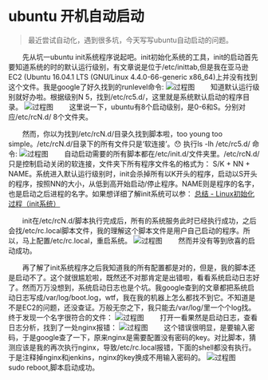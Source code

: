 # ubuntu 开机自动启动

> 最近尝试自动化，遇到很多坑，今天写写ubuntu自动启动的问题。

&emsp;&emsp;先从坑一ubuntu init系统程序说起吧。init初始化系统的工具，init的启动首先要知道系统的时的默认运行级别，有文章说是位于/etc/inittab,但是我在亚马逊EC2 (Ubuntu 16.04.1 LTS (GNU/Linux 4.4.0-66-generic x86_64)上并没有找到这个文件。我是google了好久找到的runlevel命令:
![过程图](../static/img/ubuntu-boot/001.jpg)
&emsp;&emsp;知道默认运行级别就好办啦。根据级别N 5，找到/etc/rc5.d/，这里就是系统默认启动的程序目录。
![过程图](../static/img/ubuntu-boot/002.jpg)
&emsp;&emsp;这里说一下，ubuntu有8个启动级别，是0-6和S。分别对应/etc/rcN.d/ 8个文件夹。

&emsp;&emsp;然而，你以为找到/etc/rcN.d/目录久找到脚本啦，too young too simple。/etc/rcN.d/目录下的所有文件只是‘软连接’。😯
执行ls -lh /etc/rc5.d/ 命令:
![过程图](../static/img/ubuntu-boot/003.jpg)
&emsp;&emsp;自动启动需要的所有脚本都在/etc/init.d/文件夹里。/etc/rcN.d/只是控制启动关闭的软连接，文件夹下所有程序文件名的格式为： S/K + NN + NAME。系统进入默认运行级别时，init会杀掉所有以K开头的程序，启动以S开头的程序，按照NN的大小，从低到高开始启动/停止程序。NAME则是程序的名字，也是启动之后进程的名字。如果想详细了解init系统可以参： [总结 - Linux初始化过程（init系统）](http://monklof.com/post/14/)

&emsp;&emsp;init在/etc/rcN.d/脚本执行完成后，所有的系统服务此时已经执行成功，之后会找/etc/rc.local脚本文件，我的理解这个脚本文件是用户自己启动的程序。所以，马上配置/etc/rc.local，重启系统。
![过程图](../static/img/ubuntu-boot/004.jpg)
&emsp;&emsp;然而并没有等到欣喜的启动成功。

&emsp;&emsp;再了解了init系统程序之后我知道我的所有配置都是对的，但是，我的脚本还是启动不了。这个就很尴尬啦，既然还不对那肯定是出错啦，看看系统启动日志好了。然而万万没想到，系统启动日志也是个坑。我google查到的文章都把系统启动日志写成/var/log/boot.log，wtf，我在我的机器上怎么都找不到它。不知道是不是EC2的问题，还没查证。万般无奈之下，我只能去/var/log/里一个个log找。终于发现一个名字很符合的文件：
![过程图](../static/img/ubuntu-boot/005.jpg)
&emsp;&emsp;打开一看果然是启动日志，查看日志分析，找到了一处nginx报错：
![过程图](../static/img/ubuntu-boot/006.jpg)
&emsp;&emsp;这个错误很明显，是要输入密码，于是google查了一下，原来nginx是需要配置没有密码的key。对比脚本，猜测应该是我的再次执行nginx，导致/etc/rc.local报错，下面的shell都没有执行。于是注释掉nginx和jenkins，nginx的key换成不用输入密码的。
![过程图](../static/img/ubuntu-boot/007.jpg)
&emsp;&emsp;sudo reboot,脚本启动成功。




